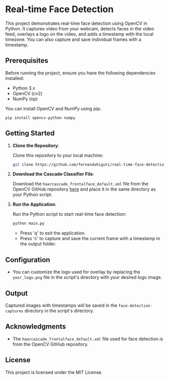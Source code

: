 # Real-time Face Detection

This project demonstrates real-time face detection using OpenCV in Python. It captures video from your webcam, detects faces in the video feed, overlays a logo on the video, and adds a timestamp with the local timezone. You can also capture and save individual frames with a timestamp.

## Prerequisites

Before running the project, ensure you have the following dependencies installed:

- Python 3.x
- OpenCV (cv2)
- NumPy (np)

You can install OpenCV and NumPy using pip:

```
pip install opencv-python numpy
```

## Getting Started

1. **Clone the Repository**:

   Clone this repository to your local machine:

   ```bash
   git clone https://github.com/fernandahiguti/real-time-face-detection.git
   ```

2. **Download the Cascade Classifier File**:

   Download the `haarcascade_frontalface_default.xml` file from the OpenCV GitHub repository [here](https://github.com/opencv/opencv/blob/master/data/haarcascades/haarcascade_frontalface_default.xml) and place it in the same directory as your Python script.

3. **Run the Application**:

   Run the Python script to start real-time face detection:

   ```bash
   python main.py
   ```

   - Press 'q' to exit the application.
   - Press 'c' to capture and save the current frame with a timestamp in the output folder.

## Configuration

- You can customize the logo used for overlay by replacing the `your_logo.png` file in the script's directory with your desired logo image.

## Output

Captured images with timestamps will be saved in the `face-detection-captures` directory in the script's directory.

## Acknowledgments

- The `haarcascade_frontalface_default.xml` file used for face detection is from the OpenCV GitHub repository.

## License

This project is licensed under the MIT License.
